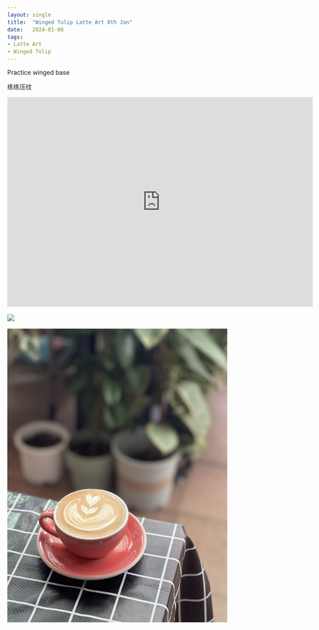 ```yaml
---
layout: single
title:  "Winged Tulip Latte Art 8th Jan"
date:   2024-01-08
tags:
- Latte Art
- Winged Tulip
---
```



Practice winged base

练练压纹



<div class="embed-container">
  <iframe
      src="https://www.youtube.com/embed/rr13Tqwnqe8"
      width="700"
      height="480"
      frameborder="0"
      allowfullscreen="true">
  </iframe>
</div>


![](/assets/img/2024/01/08/IMG_2035.jpg)

![](/assets/img/2024/01/08/IMG_2038.jpg)

